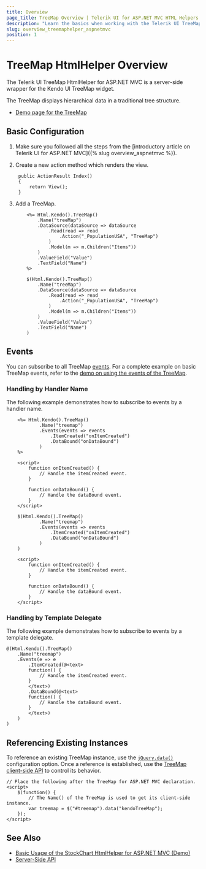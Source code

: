 ```yaml
---
title: Overview
page_title: TreeMap Overview | Telerik UI for ASP.NET MVC HTML Helpers
description: "Learn the basics when working with the Telerik UI TreeMap HtmlHelper for ASP.NET MVC."
slug: overview_treemaphelper_aspnetmvc
position: 1
---
```


# TreeMap HtmlHelper Overview

The Telerik UI TreeMap HtmlHelper for ASP.NET MVC is a server-side wrapper for the Kendo UI TreeMap widget.

The TreeMap displays hierarchical data in a traditional tree structure.

* [Demo page for the TreeMap](https://demos.telerik.com/aspnet-mvc/treemap/index)

## Basic Configuration

1. Make sure you followed all the steps from the [introductory article on Telerik UI for ASP.NET MVC]({% slug overview_aspnetmvc %}).
1. Create a new action method which renders the view.

        public ActionResult Index()
        {
            return View();
        }

1. Add a TreeMap.

    ```ASPX
        <%= Html.Kendo().TreeMap()
            .Name("treeMap")
            .DataSource(dataSource => dataSource
                .Read(read => read
                    .Action("_PopulationUSA", "TreeMap")
                )
                .Model(m => m.Children("Items"))
            )
            .ValueField("Value")
            .TextField("Name")
        %>
    ```
    ```Razor
        $(Html.Kendo().TreeMap()
            .Name("treeMap")
            .DataSource(dataSource => dataSource
                .Read(read => read
                    .Action("_PopulationUSA", "TreeMap")
                )
                .Model(m => m.Children("Items"))
            )
            .ValueField("Value")
            .TextField("Name")
        )
    ```

## Events

You can subscribe to all TreeMap [events](/api/treemap). For a complete example on basic TreeMap events, refer to the [demo on using the events of the TreeMap](https://demos.telerik.com/aspnet-mvc/treemap/events).

### Handling by Handler Name

The following example demonstrates how to subscribe to events by a handler name.

```ASPX
    <%= Html.Kendo().TreeMap()
            .Name("treemap")
            .Events(events => events
                .ItemCreated("onItemCreated")
                .DataBound("onDataBound")
            )
    %>

    <script>
        function onItemCreated() {
            // Handle the itemCreated event.
        }

        function onDataBound() {
            // Handle the dataBound event.
        }
    </script>
```
```Razor
    $(Html.Kendo().TreeMap()
            .Name("treemap")
            .Events(events => events
                .ItemCreated("onItemCreated")
                .DataBound("onDataBound")
            )
    )

    <script>
        function onItemCreated() {
            // Handle the itemCreated event.
        }

        function onDataBound() {
            // Handle the dataBound event.
        }
    </script>
```

### Handling by Template Delegate

The following example demonstrates how to subscribe to events by a template delegate.

    @(Html.Kendo().TreeMap()
        .Name("treemap")
        .Events(e => e
            .ItemCreated(@<text>
            function() {
                // Handle the itemCreated event.
            }
            </text>)
            .DataBound(@<text>
            function() {
                // Handle the dataBound event.
            }
            </text>)
        )
    )

## Referencing Existing Instances

To reference an existing TreeMap instance, use the [`jQuery.data()`](http://api.jquery.com/jQuery.data/) configuration option. Once a reference is established, use the [TreeMap client-side API](https://docs.telerik.com/kendo-ui/api/javascript/dataviz/ui/treemap) to control its behavior.

    // Place the following after the TreeMap for ASP.NET MVC declaration.
    <script>
        $(function() {
            // The Name() of the TreeMap is used to get its client-side instance.
            var treemap = $("#treemap").data("kendoTreeMap");
        });
    </script>

## See Also

* [Basic Usage of the StockChart HtmlHelper for ASP.NET MVC (Demo)](https://demos.telerik.com/aspnet-core/financial/index)
* [Server-Side API](/api/stockchart)
